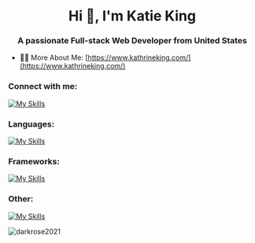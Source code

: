 <h1 align="center">Hi 👋, I'm Katie King</h1>
<h3 align="center">A passionate Full-stack Web Developer from United States</h3>

- 👨‍💻 More About Me: [https://www.kathrineking.com/](https://www.kathrineking.com/)

<h3 align="left">Connect with me:</h3>

[![My Skills](https://skillicons.dev/icons?i=linkedin)](https://linkedin.com/in/kathrine-katie-king-78247a222/)

<h3 align="left">Languages:</h3>

[![My Skills](https://skillicons.dev/icons?i=html,css,js,py,ts,cs,java,dart&perline=10)](https://skillicons.dev)

<h3 align="left">Frameworks:</h3>

[![My Skills](https://skillicons.dev/icons?i=dotnet,bootstrap,sass,angular,express,flutter,nodejs,react&perline=10)](https://skillicons.dev)

<h3 align="left">Other:</h3>

[![My Skills](https://skillicons.dev/icons?i=xd,vercel,postman,ps,npm,mongodb,figma,aidocker&perline=10)](https://skillicons.dev)

<p><img align="center" src="https://github-readme-stats.vercel.app/api/top-langs?username=darkrose2021&show_icons=true&locale=en&layout=compact" alt="darkrose2021" /></p>
